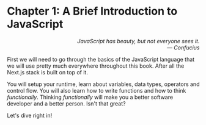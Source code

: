 # Chapter 1: A Brief Introduction to JavaScript

<div style="text-align: right"> <i> JavaScript has beauty, but not everyone sees it. <br> — Confucius </i> </div>

First we will need to go through the basics of the JavaScript language that we will use pretty much everywhere throughout this book. After all the Next.js stack is built on top of it.

You will setup your runtime, learn about variables, data types, operators and control flow. You will also learn how to write functions and how to think _functionally_. Thinking _functionally_ will make you a better software developer and a better person. Isn't that great?

Let's dive right in!
